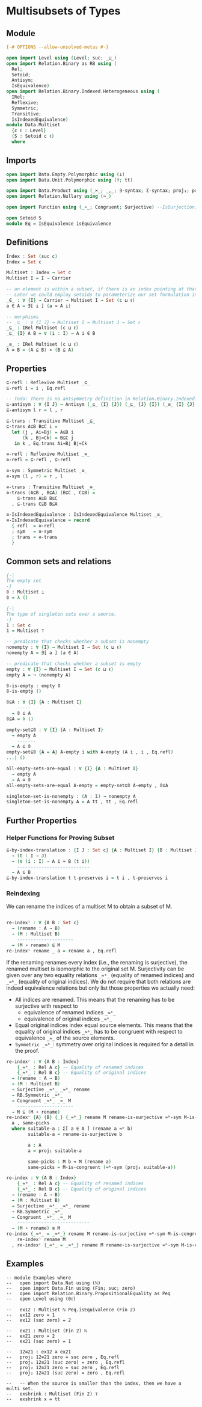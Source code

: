 # Multisubsets of Types

## Module

```agda
{-# OPTIONS --allow-unsolved-metas #-}

open import Level using (Level; suc; _⊔_)
open import Relation.Binary as RB using (
  Rel;
  Setoid;
  Antisym;
  IsEquivalence)
open import Relation.Binary.Indexed.Heterogeneous using (
  IRel;
  Reflexive;
  Symmetric;
  Transitive;
  IsIndexedEquivalence)
module Data.Multiset
  {c ℓ : Level}
  (S : Setoid c ℓ)
  where
```

## Imports

```agda
open import Data.Empty.Polymorphic using (⊥)
open import Data.Unit.Polymorphic using (⊤; tt)

open import Data.Product using (_×_; _,_; ∃-syntax; Σ-syntax; proj₁; proj₂)
open import Relation.Nullary using (¬_)

open import Function using (_∘_; Congruent; Surjective) --IsSurjection)

open Setoid S
module Eq = IsEquivalence isEquivalence
```

## Definitions

```agda
Index : Set (suc c)
Index = Set c

Multiset : Index → Set c
Multiset I = I → Carrier

-- an element is within a subset, if there is an index pointing at that element
-- Later we could employ setoids to parameterize our set formulation in the equivalence relation instead of always relying on propositional equality.
_∈_ : ∀ {I} → Carrier → Multiset I → Set (c ⊔ ℓ)
a ∈ A = ∃[ i ] (a ≈ A i)

-- morphisms
-- _⊆_ : ∀ {I J} → Multiset I → Multiset J → Set ℓ
_⊆_ : IRel Multiset (c ⊔ ℓ)
_⊆_ {I} A B = ∀ (i : I) → A i ∈ B

_≅_ : IRel Multiset (c ⊔ ℓ)
A ≅ B = (A ⊆ B) × (B ⊆ A)
```

## Properties
```agda
⊆-refl : Reflexive Multiset _⊆_
⊆-refl i = i , Eq.refl

-- Todo: There is no antsymmetry definition in Relation.Binary.Indexed.Heterogeneous.Definition. Adding that to the standard library would be good and a low hanging fruit.
⊆-antisym : ∀ {I J} → Antisym (_⊆_ {I} {J}) (_⊆_ {J} {I}) (_≅_ {I} {J})
⊆-antisym l r = l , r

⊆-trans : Transitive Multiset _⊆_
⊆-trans A⊆B B⊆C i =
  let (j , Ai≈Bj) = A⊆B i
      (k , Bj≈Ck) = B⊆C j
   in k , Eq.trans Ai≈Bj Bj≈Ck

≅-refl : Reflexive Multiset _≅_
≅-refl = ⊆-refl , ⊆-refl

≅-sym : Symmetric Multiset _≅_
≅-sym (l , r) = r , l

≅-trans : Transitive Multiset _≅_
≅-trans (A⊆B , B⊆A) (B⊆C , C⊆B) =
    ⊆-trans A⊆B B⊆C
  , ⊆-trans C⊆B B⊆A

≅-IsIndexedEquivalence : IsIndexedEquivalence Multiset _≅_
≅-IsIndexedEquivalence = record
  { refl  = ≅-refl
  ; sym   = ≅-sym
  ; trans = ≅-trans
  }
```

## Common sets and relations

```agda
{-|
The empty set
-}
𝟘 : Multiset ⊥
𝟘 = λ ()

{-|
The type of singleton sets over a source.
-}
𝟙 : Set c
𝟙 = Multiset ⊤

-- predicate that checks whether a subset is nonempty
nonempty : ∀ {I} → Multiset I → Set (c ⊔ ℓ)
nonempty A = ∃[ a ] (a ∈ A)

-- predicate that checks whether a subset is empty
empty : ∀ {I} → Multiset I → Set (c ⊔ ℓ)
empty A = ¬ (nonempty A)

𝟘-is-empty : empty 𝟘
𝟘-is-empty ()

𝟘⊆A : ∀ {I} {A : Multiset I}
    -----
  → 𝟘 ⊆ A
𝟘⊆A = λ ()

empty-set⊆𝟘 : ∀ {I} {A : Multiset I}
  → empty A
    -------
  → A ⊆ 𝟘
empty-set⊆𝟘 {A = A} A-empty i with A-empty (A i , i , Eq.refl)
...| ()

all-empty-sets-are-equal : ∀ {I} {A : Multiset I}
  → empty A
  → A ≅ 𝟘
all-empty-sets-are-equal A-empty = empty-set⊆𝟘 A-empty , 𝟘⊆A

singleton-set-is-nonempty : (A : 𝟙) → nonempty A
singleton-set-is-nonempty A = A tt , tt , Eq.refl
```

## Further Properties

### Helper Functions for Proving Subset

```agda
⊆-by-index-translation : {I J : Set c} {A : Multiset I} {B : Multiset J}
  → (t : I → J)
  → (∀ (i : I) → A i ≈ B (t i))
    ---------------------------
  → A ⊆ B
⊆-by-index-translation t t-preserves i = t i , t-preserves i
```

### Reindexing

We can rename the indices of a multiset M to obtain a subset of M.
```agda

re-indexˡ : ∀ {A B : Set c}
  → (rename : A → B)
  → (M : Multiset B)
    ---------------------
  → (M ∘ rename) ⊆ M
re-indexˡ rename _ a = rename a , Eq.refl
```

If the renaming renames every index (i.e., the renaming is surjective), the
renamed multiset is isomorphic to the original set M.
Surjectivity can be given over any two equality relations `_≈ᵃ_` (equality of renamed indices) and `_≈ᵇ_` (equality of original indices).
We do not require that both relations are indeed equivalence relations but only list those properties we actually need:
  - All indices are renamed. This means that the renaming has to be surjective with respect to
    - equivalence of renamed indices `_≈ᵃ_`
    - equivalence of original indices `_≈ᵇ_`
  - Equal original indices index equal source elements. This means that the equality of original indices `_≈ᵇ_` has to be congruent with
    respect to equivalence `_≈_` of the source elements.
  - `Symmetric _≈ᵇ_`: symmetry over original indices is required for a detail in the proof.
```agda
re-indexʳ : ∀ {A B : Index}
    {_≈ᵃ_ : Rel A c} -- Equality of renamed indices
    {_≈ᵇ_ : Rel B c} -- Equality of original indices
  → (rename : A → B)
  → (M : Multiset B)
  → Surjective _≈ᵃ_ _≈ᵇ_ rename
  → RB.Symmetric _≈ᵇ_
  → Congruent _≈ᵇ_ _≈_ M
    ---------------------
  → M ⊆ (M ∘ rename)
re-indexʳ {A} {B} {_} {_≈ᵇ_} rename M rename-is-surjective ≈ᵇ-sym M-is-congruent b =
  a , same-picks
  where suitable-a : Σ[ a ∈ A ] (rename a ≈ᵇ b)
        suitable-a = rename-is-surjective b

        a : A
        a = proj₁ suitable-a

        same-picks : M b ≈ M (rename a)
        same-picks = M-is-congruent (≈ᵇ-sym (proj₂ suitable-a))

re-index : ∀ {A B : Index}
    {_≈ᵃ_ : Rel A c} -- Equality of renamed indices
    {_≈ᵇ_ : Rel B c} -- Equality of original indices
  → (rename : A → B)
  → (M : Multiset B)
  → Surjective _≈ᵃ_ _≈ᵇ_ rename
  → RB.Symmetric _≈ᵇ_
  → Congruent _≈ᵇ_ _≈_ M
    ---------------------------
  → (M ∘ rename) ≅ M
re-index {_≈ᵃ_ = _≈ᵃ_} rename M rename-is-surjective ≈ᵇ-sym M-is-congruent =
    re-indexˡ rename M
  , re-indexʳ {_≈ᵃ_ = _≈ᵃ_} rename M rename-is-surjective ≈ᵇ-sym M-is-congruent
```

## Examples

```
-- module Examples where
--   open import Data.Nat using (ℕ)
--   open import Data.Fin using (Fin; suc; zero)
--   open import Relation.Binary.PropositionalEquality as Peq
--   open Level using (0ℓ)

--   ex12 : Multiset ℕ Peq.isEquivalence (Fin 2)
--   ex12 zero = 1
--   ex12 (suc zero) = 2

--   ex21 : Multiset (Fin 2) ℕ
--   ex21 zero = 2
--   ex21 (suc zero) = 1

--   12≅21 : ex12 ≅ ex21
--   proj₁ 12≅21 zero = suc zero , Eq.refl
--   proj₁ 12≅21 (suc zero) = zero , Eq.refl
--   proj₂ 12≅21 zero = suc zero , Eq.refl
--   proj₂ 12≅21 (suc zero) = zero , Eq.refl

--   -- When the source is smaller than the index, then we have a multi set.
--   exshrink : Multiset (Fin 2) ⊤
--   exshrink x = tt
```
